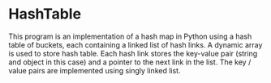 # HashTable

This program is an implementation of a hash map in Python using a hash table of buckets, each containing a linked list of hash links. A dynamic array is used to store hash table. 
Each hash link stores the key-value pair (string and object in this case) and a pointer to the next link in the list. The key / value pairs are implemented using singly linked list.
